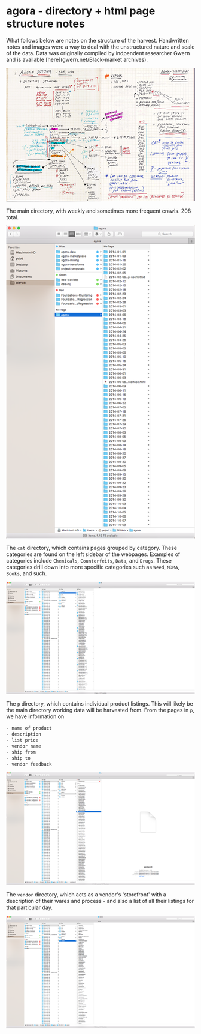 # agora - directory + html page structure notes

What follows below are notes on the structure of the harvest. Handwritten notes and images were a way to deal with the unstructured nature and scale of the data. Data was originally compiled by indpendent researcher Gwern and is available [here](gwern.net/Black-market archives).


![AgDirectoryNotes.jpg](img/AgDirectoryNotes.jpg)


The main directory, with weekly and sometimes more frequent crawls. 208 total.

![agScrape-mainDir.png](img/agScrape-mainDir.png)


The `cat` directory, which contains pages grouped by category. These categories are found on the left sidebar of the webpages. Examples of categories include `Chemicals`, `Counterfeits`, `Data`, and `Drugs`. These categories drill down into more specific categories such as `Weed`, `MDMA`, `Books`, and such.

![agScrape-catDir.png](img/agScrape-catDir.png)

The `p` directory, which contains individual product listings. This will likely be the main directory working data will be harvested from. From the pages in `p`, we have information on 

	- name of product
	- description
	- list price
	- vendor name
	- ship from
	- ship to
	- vendor feedback

![agScrape-pDir.png](img/agScrape-pDir.png)

The `vendor` directory, which acts as a vendor's 'storefront' with a description of their wares and process - and also a list of all their listings for that particular day.

![agScrape-vendorDir.png](img/agScrape-vendorDir.png)







